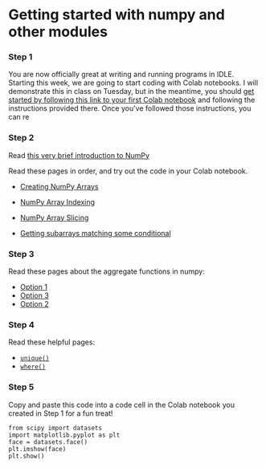 # Getting started with numpy and other modules

### Step 1
You are now officially great at writing and running programs in IDLE. Starting this week, we are going to start coding with Colab notebooks. I will demonstrate this in class on Tuesday, but in the meantime, you should [get started by following this link to your first Colab notebook](https://colab.research.google.com/drive/1Hy3pEZG0WQK6RCmWryiO1GfT6h4cTWtP?usp=sharing) and following the instructions provided there. Once you've followed those instructions, you can re

### Step 2
Read [this very brief introduction to NumPy](https://www.w3schools.com/python/numpy/numpy_intro.asp)

Read these pages in order, and try out the code in your Colab notebook.

* [Creating NumPy Arrays](https://www.w3schools.com/python/numpy/numpy_creating_arrays.asp)

* [NumPy Array Indexing](https://www.w3schools.com/python/numpy/numpy_array_indexing.asp)

* [NumPy Array Slicing](https://www.w3schools.com/python/numpy/numpy_array_slicing.asp)

* [Getting subarrays matching some conditional](https://thispointer.com/python-numpy-select-elements-or-indices-by-conditions-from-numpy-array/)


### Step 3
Read these pages about the aggregate functions in numpy:

* [Option 1](https://colab.research.google.com/github/jakevdp/PythonDataScienceHandbook/blob/master/notebooks/02.04-Computation-on-arrays-aggregates.ipynb)
* [Option 3](https://www.pythonprogramming.in/numpy-aggregate-and-statistical-functions.html)
* [Option 2](https://www.tutorialgateway.org/python-numpy-aggregate-functions/)


### Step 4
Read these helpful pages:

* [`unique()`](https://www.tutorialspoint.com/numpy/numpy_unique.htm)
* [`where()`](https://thispointer.com/find-the-index-of-a-value-in-numpy-array/)

### Step 5

Copy and paste this code into a code cell in the Colab notebook you created in Step 1 for a fun treat!

```
from scipy import datasets
import matplotlib.pyplot as plt
face = datasets.face()
plt.imshow(face)
plt.show()
```



